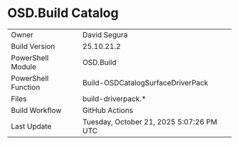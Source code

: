 ﻿# OSD.Build Catalog

| | |
|-|-|
| Owner | David Segura |
| Build Version | 25.10.21.2 |
| PowerShell Module | OSD.Build |
| PowerShell Function | Build-OSDCatalogSurfaceDriverPack |
| Files | build-driverpack.* |
| Build Workflow | GitHub Actions |
| Last Update | Tuesday, October 21, 2025 5:07:26 PM UTC |

